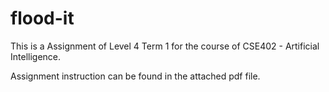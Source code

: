 # flood-it

This is a Assignment of Level 4 Term 1 for the course of CSE402 - Artificial Intelligence.

Assignment instruction can be found in the attached pdf file.
